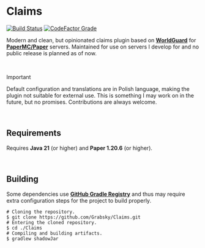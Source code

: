 # Claims
[![Build Status](https://img.shields.io/github/actions/workflow/status/Grabsky/Claims/gradle.yml?style=for-the-badge&logo=github&logoColor=white&label=%20)]()
[![CodeFactor Grade](https://img.shields.io/codefactor/grade/github/Grabsky/Claims/main?style=for-the-badge&logo=codefactor&logoColor=white&label=%20)]()

Modern and clean, but opinionated claims plugin based on **[WorldGuard](https://github.com/EngineHub/WorldGuard)** for **[PaperMC/Paper](https://github.com/PaperMC/Paper)** servers. Maintained for use on servers I develop for and no public release is planned as of now.

<br />

> [!IMPORTANT]
> Default configuration and translations are in Polish language, making the plugin not suitable for external use. This is something I may work on in the future, but no promises. Contributions are always welcome.

<br />

## Requirements
Requires **Java 21** (or higher) and **Paper 1.20.6** (or higher).

<br />

## Building
Some dependencies use **[GitHub Gradle Registry](https://docs.github.com/en/packages/working-with-a-github-packages-registry/working-with-the-gradle-registry)** and thus may require extra configuration steps for the project to build properly.

```shell
# Cloning the repository.
$ git clone https://github.com/Grabsky/Claims.git
# Entering the cloned repository.
$ cd ./Claims
# Compiling and building artifacts.
$ gradlew shadowJar
```